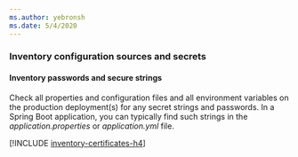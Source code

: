 ```yaml
---
ms.author: yebronsh
ms.date: 5/4/2020
---
```


### Inventory configuration sources and secrets

#### Inventory passwords and secure strings

Check all properties and configuration files and all environment variables on the production deployment(s) for any secret strings and passwords. In a Spring Boot application, you can typically find such strings in the *application.properties* or *application.yml* file.

[!INCLUDE [inventory-certificates-h4](inventory-certificates-h4.md)]
